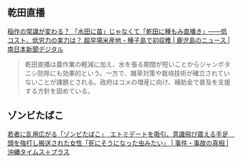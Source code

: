 ## 乾田直播

[稲作の常識が変わる？ 「水田に苗」じゃなくて「乾田に種もみ直播き」――低コスト、低労力の実力は？ 超早場米産地・種子島で初収穫 | 鹿児島のニュース | 南日本新聞デジタル](https://373news.com/news/local/detail/218968/)

> 乾田直播は農作業の軽減に加え、水を張る期間が短いことからジャンボタニシ防除にも効果的という。一方で、雑草対策や栽培技術が確立されていないことが課題とされる。政府はコメの増産に向け、補助金で普及を支援する方針を固めている。

## ゾンビたばこ

[若者に乱用広がる「ゾンビたばこ」　エトミデートを吸引、意識飛び震える手足　頭を強打し搬送された女性「死にそうになった虫みたい」 | 事件・事故の真相 | 沖縄タイムス＋プラス](https://www.okinawatimes.co.jp/articles/-/1649875)
